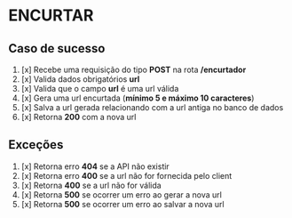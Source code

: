 # ENCURTAR

## Caso de sucesso

1. [x] Recebe uma requisição do tipo **POST** na rota **/encurtador**
2. [x] Valida dados obrigatórios **url**
3. [x] Valida que o campo **url** é uma url válida
4. [x] Gera uma url encurtada (**mínimo 5 e máximo 10 caracteres**)
5. [x] Salva a url gerada relacionando com a url antiga no banco de dados
6. [x] Retorna **200** com a nova url

## Exceções

1. [x] Retorna erro **404** se a API  não existir
2. [x] Retorna erro **400** se a url não for fornecida pelo client
3. [x] Retorna **400** se a url não for válida
4. [x] Retorna **500** se ocorrer um erro ao gerar a nova url
5. [x] Retorna **500** se ocorrer um erro ao salvar a nova url
